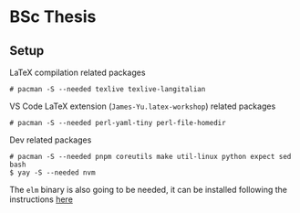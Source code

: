 # BSc Thesis

## Setup

LaTeX compilation related packages

```
# pacman -S --needed texlive texlive-langitalian
```

VS Code LaTeX extension (`James-Yu.latex-workshop`) related packages

```
# pacman -S --needed perl-yaml-tiny perl-file-homedir
```

Dev related packages

```
# pacman -S --needed pnpm coreutils make util-linux python expect sed bash
$ yay -S --needed nvm
```

The `elm` binary is also going to be needed, it can be installed following the instructions [here](https://github.com/elm/compiler/tree/master/installers)
